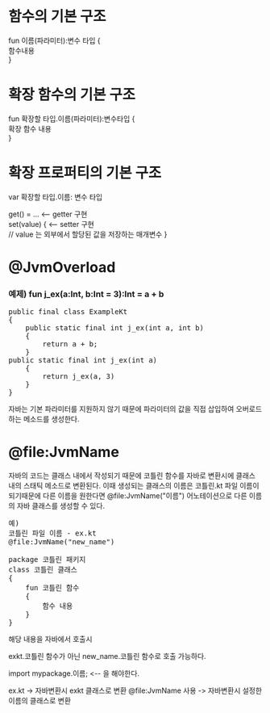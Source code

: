# 함수의 기본 구조
fun 이름(파라미터):변수 타입 {   
함수내용   
}
# 확장 함수의 기본 구조
fun 확장할 타입.이름(파라미터):변수타입 {    
확장 함수 내용   
}
# 확장 프로퍼티의 기본 구조
var 확장할 타입.이름: 변수 타입

get() = ...  <-- getter 구현    
set(value) {  <-- setter 구현   
// value 는 외부에서 할당된 값을 저장하는 매개변수
}

# @JvmOverload 
### 예제) fun j_ex(a:Int, b:Int = 3):Int = a + b
<pre>
public final class ExampleKt    
{ 
    public static final int j_ex(int a, int b)   
    {   
        return a + b;   
    }   
public static final int j_ex(int a)   
    {     
        return j_ex(a, 3)   
    }   
}</pre>
자바는 기본 파라미터를 지원하지 않기 때문에 파라미터의 값을 직접 삽입하여 오버로드하는 메소드를 생성한다.

# @file:JvmName
자바의 코드는 클래스 내에서 작성되기 때문에 코틀린 함수를 자바로 변환시에 클래스 내의 스태틱 메소드로 변환된다.
이때 생성되는 클래스의 이름은 코틀린.kt 파일 이름이 되기때문에 다른 이름을 원한다면 @file:JvmName("이름")
어노테이션으로 다른 이름의 자바 클래스를 생성할 수 있다.

<pre>
예)
코틀린 파일 이름 - ex.kt
@file:JvmName("new_name")

package 코틀린 패키지
class 코틀린 클래스
{
    fun 코틀린 함수
    {
        함수 내용
    }
}
</pre>
해당 내용을 자바에서 호출시 

exkt.코틀린 함수가 아닌 new_name.코틀린 함수로 호출 가능하다.

import mypackage.이름; <-- 을 해야한다.

ex.kt -> 자바변환시 exkt 클래스로 변환
@file:JvmName 사용 -> 자바변환시 설정한 이름의 클래스로 변환
